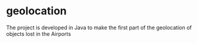 # geolocation
The project is developed in Java to make the first part of the geolocation of objects lost in the Airports
